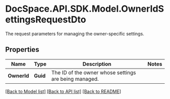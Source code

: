 # DocSpace.API.SDK.Model.OwnerIdSettingsRequestDto
The request parameters for managing the owner-specific settings.

## Properties

Name | Type | Description | Notes
------------ | ------------- | ------------- | -------------
**OwnerId** | **Guid** | The ID of the owner whose settings are being managed. | 

[[Back to Model list]](../README.md#documentation-for-models) [[Back to API list]](../README.md#documentation-for-api-endpoints) [[Back to README]](../README.md)

